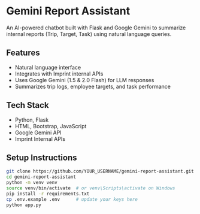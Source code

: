 # Gemini Report Assistant 

An AI-powered chatbot built with Flask and Google Gemini to summarize internal reports (Trip, Target, Task) using natural language queries.

## Features
-  Natural language interface
-  Integrates with Imprint internal APIs
-  Uses Google Gemini (1.5 & 2.0 Flash) for LLM responses
-  Summarizes trip logs, employee targets, and task performance

## Tech Stack
- Python, Flask
- HTML, Bootstrap, JavaScript
- Google Gemini API
- Imprint Internal APIs

## Setup Instructions
```bash
git clone https://github.com/YOUR_USERNAME/gemini-report-assistant.git
cd gemini-report-assistant
python -m venv venv
source venv/bin/activate  # or venv\Scripts\activate on Windows
pip install -r requirements.txt
cp .env.example .env      # update your keys here
python app.py
